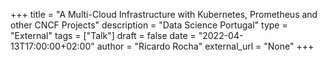 +++
title = "A Multi-Cloud Infrastructure with Kubernetes, Prometheus and other CNCF Projects"
description = "Data Science Portugal"
type = "External"
tags = ["Talk"]
draft = false
date = "2022-04-13T17:00:00+02:00"
author = "Ricardo Rocha"
external_url = "None"
+++

